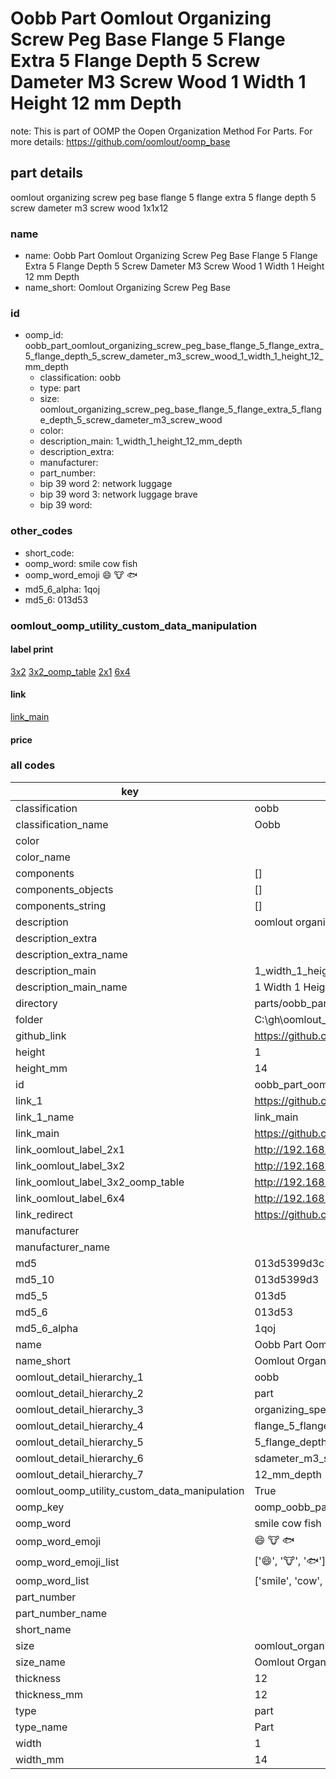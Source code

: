 # Oobb Part Oomlout Organizing Screw Peg Base Flange 5 Flange Extra 5 Flange Depth 5 Screw Dameter M3 Screw Wood 1 Width 1 Height 12 mm Depth  

note: This is part of OOMP the Oopen Organization Method For Parts. For more details: https://github.com/oomlout/oomp_base

##  part details
  



oomlout organizing screw peg base flange 5 flange extra 5 flange depth 5 screw dameter m3 screw wood 1x1x12



### name
* name: Oobb Part Oomlout Organizing Screw Peg Base Flange 5 Flange Extra 5 Flange Depth 5 Screw Dameter M3 Screw Wood 1 Width 1 Height 12 mm Depth
* name_short: Oomlout Organizing Screw Peg Base
### id
* oomp_id: oobb_part_oomlout_organizing_screw_peg_base_flange_5_flange_extra_5_flange_depth_5_screw_dameter_m3_screw_wood_1_width_1_height_12_mm_depth
  * classification: oobb
  * type: part
  * size: oomlout_organizing_screw_peg_base_flange_5_flange_extra_5_flange_depth_5_screw_dameter_m3_screw_wood
  * color: 
  * description_main: 1_width_1_height_12_mm_depth
  * description_extra: 
  * manufacturer: 
  * part_number: 
  * bip 39 word 2: network luggage
  * bip 39 word 3: network luggage brave
  * bip 39 word: 

### other_codes
* short_code: 
* oomp_word: smile cow fish
* oomp_word_emoji :smile: :cow: :fish:
* md5_6_alpha: 1qoj
* md5_6: 013d53






### oomlout_oomp_utility_custom_data_manipulation
#### label print
[3x2](http://192.168.1.245:1112/?label=oomp%201qoj)
[3x2_oomp_table](http://192.168.1.108:1112/?label=oomp%201qoj)
[2x1](http://192.168.1.242:1112/?label=oomp%201qoj)
[6x4](http://192.168.1.55:1112/?label=oomp%201qoj)    

#### link

[link_main](https://github.com/oomlout/oomlout_oobb_version_4_generated_parts/tree/main/navigation_oomp/oobb/part/oomlout_organizing_screw_peg_base_flange_5_flange_extra_5_flange_depth_5_screw_dameter_m3_screw_wood/1_width_1_height_12_mm_depth/part)                              

#### price







### all codes 
| key | value |  
| --- | --- |  
| classification | oobb |  
| classification_name | Oobb |  
| color |  |  
| color_name |  |  
| components | [] |  
| components_objects | [] |  
| components_string | [] |  
| description | oomlout organizing screw peg base flange 5 flange extra 5 flange depth 5 screw dameter m3 screw wood 1x1x12 |  
| description_extra |  |  
| description_extra_name |  |  
| description_main | 1_width_1_height_12_mm_depth |  
| description_main_name | 1 Width 1 Height 12 mm Depth |  
| directory | parts/oobb_part_oomlout_organizing_screw_peg_base_flange_5_flange_extra_5_flange_depth_5_screw_dameter_m3_screw_wood_1_width_1_height_12_mm_depth |  
| folder | C:\gh\oomlout_oobb_version_4_generated_parts\parts\oobb_part_oomlout_organizing_screw_peg_base_flange_5_flange_extra_5_flange_depth_5_screw_dameter_m3_screw_wood_1_width_1_height_12_mm_depth |  
| github_link | https://github.com/oomlout/oomlout_oomp_part_src/tree/main/parts/oobb_part_oomlout_organizing_screw_peg_base_flange_5_flange_extra_5_flange_depth_5_screw_dameter_m3_screw_wood_1_width_1_height_12_mm_depth |  
| height | 1 |  
| height_mm | 14 |  
| id | oobb_part_oomlout_organizing_screw_peg_base_flange_5_flange_extra_5_flange_depth_5_screw_dameter_m3_screw_wood_1_width_1_height_12_mm_depth |  
| link_1 | https://github.com/oomlout/oomlout_oobb_version_4_generated_parts/tree/main/navigation_oomp/oobb/part/oomlout_organizing_screw_peg_base_flange_5_flange_extra_5_flange_depth_5_screw_dameter_m3_screw_wood/1_width_1_height_12_mm_depth/part |  
| link_1_name | link_main |  
| link_main | https://github.com/oomlout/oomlout_oobb_version_4_generated_parts/tree/main/navigation_oomp/oobb/part/oomlout_organizing_screw_peg_base_flange_5_flange_extra_5_flange_depth_5_screw_dameter_m3_screw_wood/1_width_1_height_12_mm_depth/part |  
| link_oomlout_label_2x1 | http://192.168.1.242:1112/?label=oomp%201qoj |  
| link_oomlout_label_3x2 | http://192.168.1.245:1112/?label=oomp%201qoj |  
| link_oomlout_label_3x2_oomp_table | http://192.168.1.108:1112/?label=oomp%201qoj |  
| link_oomlout_label_6x4 | http://192.168.1.55:1112/?label=oomp%201qoj |  
| link_redirect | https://github.com/oomlout/oomlout_oobb_version_4_generated_parts/tree/main/parts/oobb_oomlout_organizing_screw_peg_base_flange_5_flange_extra_5_flange_depth_5_screw_dameter_m3_screw_wood_01_01_12 |  
| manufacturer |  |  
| manufacturer_name |  |  
| md5 | 013d5399d3c7141030c0a7c236a134a6 |  
| md5_10 | 013d5399d3 |  
| md5_5 | 013d5 |  
| md5_6 | 013d53 |  
| md5_6_alpha | 1qoj |  
| name | Oobb Part Oomlout Organizing Screw Peg Base Flange 5 Flange Extra 5 Flange Depth 5 Screw Dameter M3 Screw Wood 1 Width 1 Height 12 mm Depth |  
| name_short | Oomlout Organizing Screw Peg Base |  
| oomlout_detail_hierarchy_1 | oobb |  
| oomlout_detail_hierarchy_2 | part |  
| oomlout_detail_hierarchy_3 | organizing_speg_base |  
| oomlout_detail_hierarchy_4 | flange_5_flange_extra |  
| oomlout_detail_hierarchy_5 | 5_flange_depth_5 |  
| oomlout_detail_hierarchy_6 | sdameter_m3_swood |  
| oomlout_detail_hierarchy_7 | 12_mm_depth |  
| oomlout_oomp_utility_custom_data_manipulation | True |  
| oomp_key | oomp_oobb_part_oomlout_organizing_screw_peg_base_flange_5_flange_extra_5_flange_depth_5_screw_dameter_m3_screw_wood_1_width_1_height_12_mm_depth |  
| oomp_word | smile cow fish |  
| oomp_word_emoji | :smile: :cow: :fish: |  
| oomp_word_emoji_list | [':smile:', ':cow:', ':fish:'] |  
| oomp_word_list | ['smile', 'cow', 'fish'] |  
| part_number |  |  
| part_number_name |  |  
| short_name |  |  
| size | oomlout_organizing_screw_peg_base_flange_5_flange_extra_5_flange_depth_5_screw_dameter_m3_screw_wood |  
| size_name | Oomlout Organizing Screw Peg Base Flange 5 Flange Extra 5 Flange Depth 5 Screw Dameter M3 Screw Wood |  
| thickness | 12 |  
| thickness_mm | 12 |  
| type | part |  
| type_name | Part |  
| width | 1 |  
| width_mm | 14 |  
